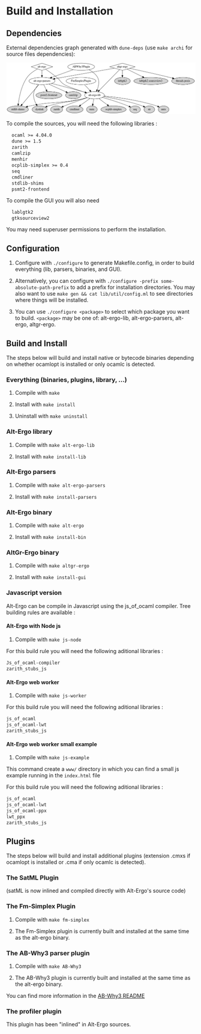 # Build and Installation

## Dependencies

External dependencies graph generated with `dune-deps` (use `make archi` for source files dependencies):

![](docs/deps.png)

To compile the sources, you will need the following libraries :
```
  ocaml >= 4.04.0
  dune >= 1.5
  zarith
  camlzip
  menhir
  ocplib-simplex >= 0.4
  seq
  cmdliner
  stdlib-shims
  psmt2-frontend
```

To compile the GUI you will also need
```
  lablgtk2
  gtksourceview2
```
You may need superuser permissions to perform the installation.

## Configuration

  1. Configure with `./configure` to generate Makefile.config,
  in order to build everything (lib, parsers, binaries, and GUI).

  2. Alternatively, you can configure with `./configure -prefix
  some-absolute-path-prefix` to add a prefix for installation
  directories. You may also want to use `make gen && cat lib/util/config.ml`
  to see directories where things will be installed.

  3. You can use `./configure <package>` to select which package you
  want to build. `<package>` may be one of: alt-ergo-lib, alt-ergo-parsers,
  alt-ergo, altgr-ergo.

## Build and Install

The steps below will build and install native or bytecode binaries
depending on whether ocamlopt is installed or only ocamlc is detected.

### Everything (binaries, plugins, library, ...)

  1. Compile with `make`

  2. Install with `make install`

  3. Uninstall with `make uninstall`

### Alt-Ergo library

  1. Compile with `make alt-ergo-lib`

  2. Install with `make install-lib`

### Alt-Ergo parsers

  1. Compile with `make alt-ergo-parsers`

  2. Install with `make install-parsers`

### Alt-Ergo binary

  1. Compile with `make alt-ergo`

  2. Install with `make install-bin`

### AltGr-Ergo binary

  1. Compile with `make altgr-ergo`

  2. Install with `make install-gui`

### Javascript version

Alt-Ergo can be compile in Javascript using the js_of_ocaml compiler. Tree building rules are available :

#### Alt-Ergo with Node js

  1. Compile with `make js-node`

For this build rule you will need the following aditional libraries :
```
Js_of_ocaml-compiler
zarith_stubs_js
```

#### Alt-Ergo web worker

  1. Compile with `make js-worker`

For this build rule you will need the following aditional libraries :
```
js_of_ocaml
js_of_ocaml-lwt
zarith_stubs_js
```

#### Alt-Ergo web worker small example

  1. Compile with `make js-example`

This command create a `www/` directory in which you can find a small js example running in the `index.html` file

For this build rule you will need the following aditional libraries :
```
js_of_ocaml
js_of_ocaml-lwt
js_of_ocaml-ppx
lwt_ppx
zarith_stubs_js
```

## Plugins

The steps below will build and install additional plugins (extension
.cmxs if ocamlopt is installed or .cma if only ocamlc is detected).

### The SatML Plugin

  (satML is now inlined and compiled directly with Alt-Ergo's source code)

### The Fm-Simplex Plugin

  1. Compile with `make fm-simplex`

  2. The Fm-Simplex plugin is currently built and installed
  at the same time as the alt-ergo binary.

### The AB-Why3 parser plugin

  1. Compile with `make AB-Why3`

  2. The AB-Why3 plugin is currently built and installed
  at the same time as the alt-ergo binary.

You can find more information in the [AB-Why3 README]

### The profiler plugin

This plugin has been "inlined" in Alt-Ergo sources.


[AB-Why3 README]: src/plugins/AB-Why3/README.md

